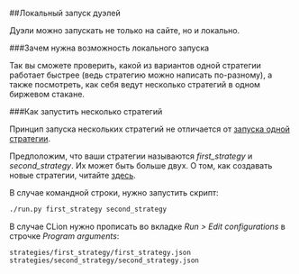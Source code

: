 ##Локальный запуск дуэлей

Дуэли можно запускать не только на сайте, но и локально.

###Зачем нужна возможность локального запуска

Так вы сможете проверить, какой из вариантов одной стратегии работает быстрее (ведь стратегию можно написать по-разному), а также посмотреть, как себя ведут несколько стратегий в одном биржевом стакане.

###Как запустить несколько стратегий

Принцип запуска нескольких стратегий не отличается от [запуска одной стратегии](/local-pack/run_strategy.md).

Предположим, что ваши стратегии называются *first_strategy* и *second_strategy*.
Их может быть больше двух.
О том, как создавать новые стратегии, читайте [здесь](/local-pack/add_strategy.md).

В случае командной строки, нужно запустить скрипт:
```bash
./run.py first_strategy second_strategy
```

В случае CLion нужно прописать во вкладке *Run > Edit configurations* в строчке *Program arguments*:
```
strategies/first_strategy/first_strategy.json strategies/second_strategy/second_strategy.json
```
